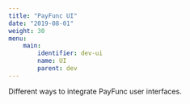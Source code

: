 ```yaml
---
title: "PayFunc UI"
date: "2019-08-01"
weight: 30
menu: 
    main:
        identifier: dev-ui
        name: UI
        parent: dev
---
```

Different ways to integrate PayFunc user interfaces.
